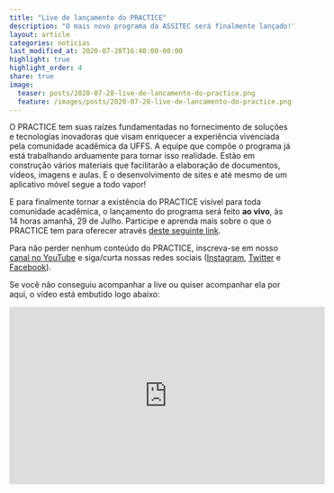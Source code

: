 ```yaml
---
title: "Live de lançamento do PRACTICE"
description: "O mais novo programa da ASSITEC será finalmente lançado!"
layout: article
categories: noticias
last_modified_at: 2020-07-28T16:40:00-00:00
highlight: true
highlight_order: 4
share: true
image:
  teaser: posts/2020-07-28-live-de-lancamento-do-practice.png
  feature: /images/posts/2020-07-28-live-de-lancamento-do-practice.png
---
```


O PRACTICE tem suas raízes fundamentadas no fornecimento de soluções e tecnologias inovadoras que visam enriquecer a experiência vivenciada pela comunidade acadêmica da UFFS. A equipe que compõe o programa já está trabalhando arduamente para tornar isso realidade. Estão em construção vários materiais que facilitarão a elaboração de documentos, vídeos, imagens e aulas. E o desenvolvimento de sites e até mesmo de um aplicativo móvel segue a todo vapor!

E para finalmente tornar a existência do PRACTICE visível para toda comunidade acadêmica, o lançamento do programa será feito **ao vivo**, às 14 horas amanhã, 29 de Julho. Participe e aprenda mais sobre o que o PRACTICE tem para oferecer através [deste seguinte link](https://www.youtube.com/watch?v=JQMc37pS3cM).

Para não perder nenhum conteúdo do PRACTICE, inscreva-se em nosso [canal no YouTube](https://www.youtube.com/channel/UCu3jAl8MTMPkaxb3u0_xESw) e siga/curta nossas redes sociais ([Instagram](https://www.instagram.com/practiceuffs/), [Twitter](https://twitter.com/practiceuffs) e [Facebook](https://www.facebook.com/Practice-UFFS-104348284683285)).

Se você não conseguiu acompanhar a live ou quiser acompanhar ela por aqui, o vídeo está embutido logo abaixo:

<iframe width="560" height="315" src="https://www.youtube.com/embed/JQMc37pS3cM" frameborder="0" allow="accelerometer; autoplay; encrypted-media; gyroscope; picture-in-picture" allowfullscreen></iframe>